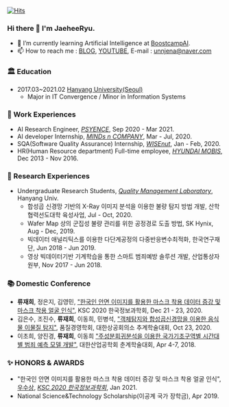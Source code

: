 [![Hits](https://hits.seeyoufarm.com/api/count/incr/badge.svg?url=https%3A%2F%2Fgithub.com%2FJaeheeRyu&count_bg=%23BD4AED&title_bg=%23555555&icon=&icon_color=%23E7E7E7&title=hits&edge_flat=false)](https://hits.seeyoufarm.com)
### Hi there 👋 I'm JaeheeRyu.

- 🌱 I’m currently learning Artificial Intelligence at [BoostcampAI](https://boostcamp.connect.or.kr/).
- 📫 How to reach me : [BLOG](https://wonder-j.tistory.com/), [YOUTUBE](https://www.youtube.com/channel/UCUdiaXkyIJXdYx4TJO-sj0g), E-mail : unnjena@naver.com

### 🏛 Education
- 2017.03~2021.02 [Hanyang University(Seoul)](https://www.hanyang.ac.kr/)
  - Major in IT Convergence / Minor in Information Systems

### 🌟 Work Experiences
- AI Research Engineer, [<i>PSYENCE</i>](https://psyenceaihome.wpcomstaging.com/), Sep 2020 - Mar 2021.
- AI developer Internship, <i>[MINDs n COMPANY](http://mnc.ai/)</i>, Mar - Jul, 2020.
- SQA(Software Quality Assurance) Internship, <i>[WISEnut](https://www.wisenut.com/)</i>, Jan - Feb, 2020.
- HR(Human Resource department) Full-time employee, <i>[HYUNDAI MOBIS](https://www.mobis.co.kr/)</i>, Dec 2013 - Nov 2016.

### 📝 Research Experiences
- Undergraduate Research Students, [<i>Quality Management Laboratory</i>](https://qm.hanyang.ac.kr/), Hanyang Univ.
  - 합성곱 신경망 기반의 X-Ray 이미지 분석을 이용한 불량 탐지 방법 개발, 산학협력선도대학 육성사업, Jul - Oct, 2020.
  - Wafer Map 상의 군집성 불량 관리를 위한 공정경로 도출 방법, SK Hynix, Aug - Dec, 2019.
  - 빅데이터 애널리틱스를 이용한 다단계공정의 다중반응변수최적화, 한국연구재단, Jun 2018 - Jun 2019.
  - 영상 빅데이터기반 기계학습을 통한 스마트 범죄예방 솔루션 개발, 산업통상자원부, Nov 2017 - Jun 2018.

### 📚 Domestic Conference
- <b>류재희</b>, 정은지, 김영민, ["한국인 안면 이미지를 활용한 마스크 착용 데이터 증강 및 마스크 착용 얼굴 인식"](https://hyu-my.sharepoint.com/:b:/g/personal/hyryu95_hanyang_ac_kr/ETFy-p-1f8lLm2kSMhmZ3Y0B7Z9MqXn4PozfYcRbhTMx2w?e=AT6JTs), KSC 2020 한국정보과학회, Dec 21 - 23, 2020. 
- 김은수, 조진수, <b>류재희</b>, 이동희, 민병석, ["객체탐지와 합성곱신경망을 이용한 음식물 이물질 탐지"](https://hyu-my.sharepoint.com/:b:/g/personal/hyryu95_hanyang_ac_kr/Ee0U0lwF8-pMk5Y9dT7xpvoB64NElZmsAlE6Bf0l7Qg15g?e=cR46BM), 품질경영학회, 대한상공회의소 추계학술대회, Oct 23, 2020.
- 이초희, 양진경, <b>류재희</b>, 이동희 ["주성분회귀분석을 이용한 국가기초구역별 시간대별 범죄 예측 모델 개발"](https://www.dbpia.co.kr/Journal/articleDetail?nodeId=NODE07420676), 대한산업공학회 춘계학술대회, Apr 4-7, 2018.


### ✨ HONORS & AWARDS
- "한국인 안면 이미지를 활용한 마스크 착용 데이터 증강 및 마스크 착용 얼굴 인식", [우수상](https://hyu-my.sharepoint.com/:b:/g/personal/hyryu95_hanyang_ac_kr/Ee0U0lwF8-pMk5Y9dT7xpvoB64NElZmsAlE6Bf0l7Qg15g?e=cR46BM), <i>[KSC 2020 한국정보과학회](http://www.kiise.or.kr/academy/board/academyNewsView.fa?MENU_ID=080100&sch_add_bd=%ED%95%99%ED%9A%8C%EC%86%8C%EC%8B%9D&NUM=2127)</i>, Jan 2021.
- National Science&Technology Scholarship(이공계 국가 장학금), Apr 2019.

<!--
**JaeheeRyu/JaeheeRyu** is a ✨ _special_ ✨ repository because its `README.md` (this file) appears on your GitHub profile.

Here are some ideas to get you started:

- 🔭 I’m currently working on ...
- 🌱 I’m currently learning ...
- 👯 I’m looking to collaborate on ...
- 🤔 I’m looking for help with ...
- 💬 Ask me about ...
- 📫 How to reach me: ...
- 😄 Pronouns: ...
- ⚡ Fun fact: ...
-->
